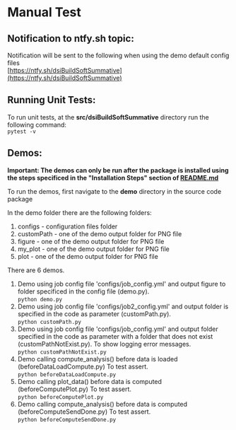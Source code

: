 # Manual Test

## Notification to ntfy.sh topic:

Notification will be sent to the following when using the demo default config files\
[https://ntfy.sh/dsiBuildSoftSummative](https://ntfy.sh/dsiBuildSoftSummative)

## Running Unit Tests:
  
  To run unit tests, at the **src/dsiBuildSoftSummative** directory run the following command:\
  ```pytest -v```

## Demos:

**Important: The demos can only be run after the package is installed using the steps specificed in the "Installation Steps" section of [README.md](https://github.com/gchanuoft/dsiBuildSoftSummative/blob/main/README.md)**

To run the demos, first navigate to the **demo** directory in the source code package

In the demo folder there are the following folders:
  1. configs - configuration files folder
  2. customPath - one of the demo output folder for PNG file
  4. figure - one of the demo output folder for PNG file
  3. my_plot - one of the demo output folder for PNG file
  4. plot - one of the demo output folder for PNG file

There are 6 demos.

  1. Demo using job config file 'configs/job_config.yml' and output figure to folder specificed in the config file (demo.py).\
  ```python demo.py```    
  2. Demo using job config file 'configs/job2_config.yml' and output folder is specified in the code as parameter (customPath.py).\
  ```python customPath.py```   
  3. Demo using job config file 'configs/job_config.yml' and output folder specified in the code as parameter with a folder that does not exist (customPathNotExist.py).  To show logging error messages.\
  ```python customPathNotExist.py```
  4. Demo calling compute_analysis() before data is loaded (beforeDataLoadCompute.py) To test assert.\
  ```python beforeDataLoadCompute.py```
  5. Demo calling plot_data() before data is computed (beforeComputePlot.py) To test assert.\
  ```python beforeComputePlot.py```
  6. Demo calling compute_analysis() before data is computed (beforeComputeSendDone.py) To test assert.\
  ```python beforeComputeSendDone.py```
  